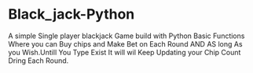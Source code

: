 # Black_jack-Python
A simple Single player blackjack Game build with Python Basic Functions Where you can Buy chips and Make Bet on Each Round AND AS long As you Wish.Untill You Type Exist It will wil
Keep Updating your Chip Count Dring Each Round.

